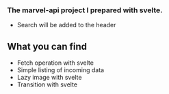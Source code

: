 ### The marvel-api project I prepared with svelte.

- Search will be added to the header

## What you can find

- Fetch operation with svelte
- Simple listing of incoming data
- Lazy image with svelte
- Transition with svelte